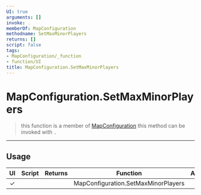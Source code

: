 ```yaml
---
UI: true
arguments: []
invoke: .
memberOf: MapConfiguration
methodname: SetMaxMinorPlayers
returns: []
script: false
tags:
- MapConfiguration/_function
- function/UI
title: MapConfiguration.SetMaxMinorPlayers
---
```

# MapConfiguration.SetMaxMinorPlayers
> this function is a member of [MapConfiguration](civ-6/lua/MapConfiguration.md)
> this method can be invoked with `.`
-----
## Usage
|  UI | Script | Returns | Function | Arguments |
|:---:|:------:|-------:|:--------:|:---------|
|✓| ||MapConfiguration.SetMaxMinorPlayers||
